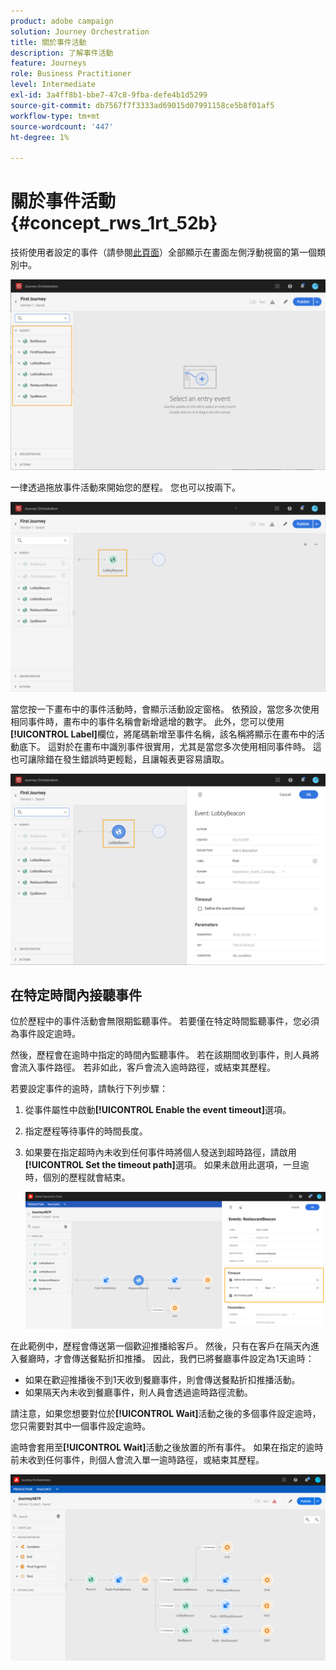```yaml
---
product: adobe campaign
solution: Journey Orchestration
title: 關於事件活動
description: 了解事件活動
feature: Journeys
role: Business Practitioner
level: Intermediate
exl-id: 3a4ff8b1-bbe7-47c8-9fba-defe4b1d5299
source-git-commit: db7567f7f3333ad69015d07991158ce5b8f01af5
workflow-type: tm+mt
source-wordcount: '447'
ht-degree: 1%

---
```


# 關於事件活動 {#concept_rws_1rt_52b}

技術使用者設定的事件（請參閱[此頁面](../event/about-events.md)）全部顯示在畫面左側浮動視窗的第一個類別中。

![](../assets/journey43.png)

一律透過拖放事件活動來開始您的歷程。 您也可以按兩下。

![](../assets/journey44.png)

當您按一下畫布中的事件活動時，會顯示活動設定窗格。 依預設，當您多次使用相同事件時，畫布中的事件名稱會新增遞增的數字。 此外，您可以使用&#x200B;**[!UICONTROL Label]**&#x200B;欄位，將尾碼新增至事件名稱，該名稱將顯示在畫布中的活動底下。 這對於在畫布中識別事件很實用，尤其是當您多次使用相同事件時。 這也可讓除錯在發生錯誤時更輕鬆，且讓報表更容易讀取。

![](../assets/journey33.png)

## 在特定時間內接聽事件

位於歷程中的事件活動會無限期監聽事件。 若要僅在特定時間監聽事件，您必須為事件設定逾時。

然後，歷程會在逾時中指定的時間內監聽事件。 若在該期間收到事件，則人員將會流入事件路徑。 若非如此，客戶會流入逾時路徑，或結束其歷程。

若要設定事件的逾時，請執行下列步驟：

1. 從事件屬性中啟動&#x200B;**[!UICONTROL Enable the event timeout]**&#x200B;選項。

1. 指定歷程等待事件的時間長度。

1. 如果要在指定超時內未收到任何事件時將個人發送到超時路徑，請啟用&#x200B;**[!UICONTROL Set the timeout path]**&#x200B;選項。 如果未啟用此選項，一旦逾時，個別的歷程就會結束。

   ![](../assets/event-timeout.png)

在此範例中，歷程會傳送第一個歡迎推播給客戶。 然後，只有在客戶在隔天內進入餐廳時，才會傳送餐點折扣推播。 因此，我們已將餐廳事件設定為1天逾時：

* 如果在歡迎推播後不到1天收到餐廳事件，則會傳送餐點折扣推播活動。
* 如果隔天內未收到餐廳事件，則人員會透過逾時路徑流動。

請注意，如果您想要對位於&#x200B;**[!UICONTROL Wait]**&#x200B;活動之後的多個事件設定逾時，您只需要對其中一個事件設定逾時。

逾時會套用至&#x200B;**[!UICONTROL Wait]**&#x200B;活動之後放置的所有事件。 如果在指定的逾時前未收到任何事件，則個人會流入單一逾時路徑，或結束其歷程。

![](../assets/event-timeout-group.png)
